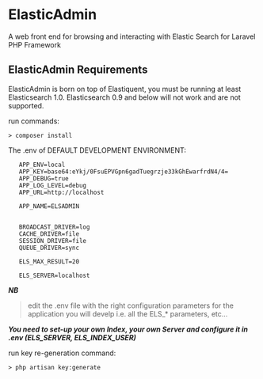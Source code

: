 # ElasticAdmin
A web front end for browsing and interacting with Elastic Search for Laravel PHP Framework

## ElasticAdmin Requirements
ElasticAdmin is born on top of Elastiquent, you must be running at least Elasticsearch 1.0. Elasticsearch 0.9 and below will not work and are not supported.


run commands:

    > composer install


The .env of DEFAULT DEVELOPMENT ENVIRONMENT:

       APP_ENV=local
       APP_KEY=base64:eYkj/0FsuEPVGpn6gadTuegrzje33kGhEwarfrdN4/4=
       APP_DEBUG=true
       APP_LOG_LEVEL=debug
       APP_URL=http://localhost
       
       APP_NAME=ELSADMIN
      
      
       BROADCAST_DRIVER=log
       CACHE_DRIVER=file
       SESSION_DRIVER=file
       QUEUE_DRIVER=sync
       
       ELS_MAX_RESULT=20
    
       ELS_SERVER=localhost
    
    
**_NB_**

> edit the .env file with the right configuration parameters
> for the application you will develp 
> i.e. all the ELS_* parameters, etc...

_**You need to set-up your own Index, your own Server and configure it in .env (ELS_SERVER, ELS_INDEX_USER)**_

run key re-generation command:

    > php artisan key:generate